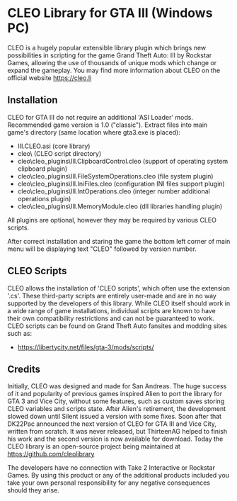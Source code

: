 # CLEO Library for GTA III (Windows PC)

CLEO is a hugely popular extensible library plugin which brings new possibilities in scripting for the game Grand Theft Auto: III by Rockstar Games, allowing the use of thousands of unique mods which change or expand the gameplay. You may find more information about CLEO on the official website https://cleo.li

## Installation

CLEO for GTA III do not require an additional 'ASI Loader' mods.
Recommended game version is 1.0 ("classic").
Extract files into main game's directory (same location where gta3.exe is placed):

- III.CLEO.asi (core library)
- cleo\ (CLEO script directory)
- cleo\cleo_plugins\III.ClipboardControl.cleo (support of operating system clipboard plugin)
- cleo\cleo_plugins\III.FileSystemOperations.cleo (file system plugin)
- cleo\cleo_plugins\III.IniFiles.cleo (configuration INI files support plugin)
- cleo\cleo_plugins\III.IntOperations.cleo (integer number additional operations plugin)
- cleo\cleo_plugins\III.MemoryModule.cleo (dll libraries handling plugin)

All plugins are optional, however they may be required by various CLEO scripts.

After correct installation and staring the game the bottom left corner of main menu will be displaying text "CLEO" followed by version number.

## CLEO Scripts

CLEO allows the installation of 'CLEO scripts', which often use the extension '.cs'. These third-party scripts are entirely user-made and are in no way supported by the developers of this library. While CLEO itself should work in a wide range of game installations, individual scripts are known to have their own compatibility restrictions and can not be guaranteed to work.
CLEO scripts can be found on Grand Theft Auto fansites and modding sites such as:

- https://libertycity.net/files/gta-3/mods/scripts/

## Credits

Initially, CLEO was designed and made for San Andreas. The huge success of it and popularity of previous games inspired Alien to port the library for GTA 3 and Vice City, without some features, such as custom saves storing CLEO variables and scripts state. After Alien's retirement, the development slowed down until Silent issued a version with some fixes. Soon after that DK22Pac announced the next version of CLEO for GTA III and Vice City, written from scratch. It was never released, but ThirteenAG helped to finish his work and the second version is now available for download. 
Today the CLEO library is an open-source project being maintained at https://github.com/cleolibrary
 
The developers have no connection with Take 2 Interactive or Rockstar Games.
By using this product or any of the additional products included you take your own personal responsibility for any negative consequences should they arise.
